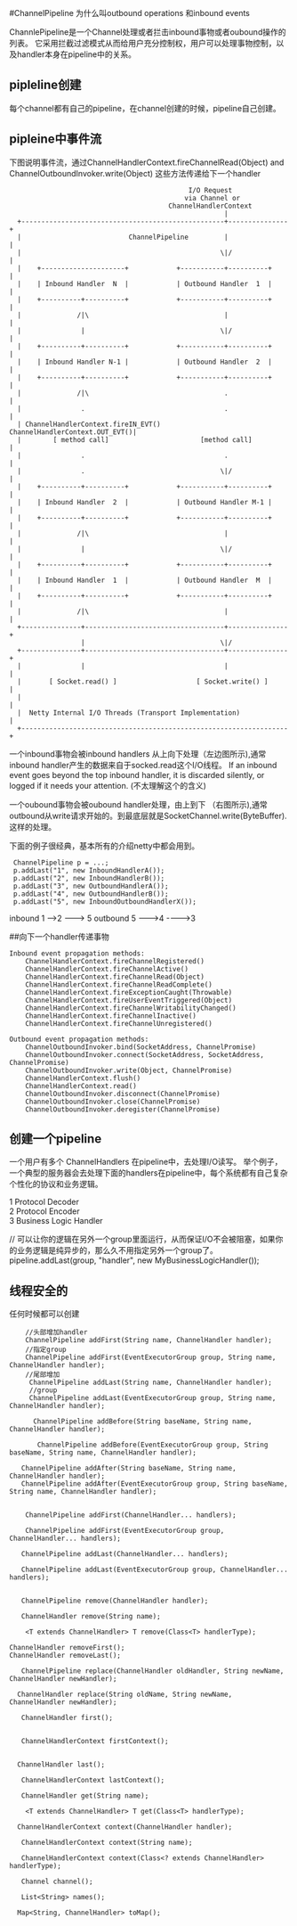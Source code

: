 #ChannelPipeline
为什么叫outbound operations  和inbound events 

ChannlePipeline是一个Channel处理或者拦击inbound事物或者oubound操作的列表。 它采用拦截过滤模式从而给用户充分控制权，用户可以处理事物控制，以及handler本身在pipeline中的关系。

## pipleline创建
每个channel都有自己的pipeline，在channel创建的时候，pipeline自己创建。
## pipleine中事件流
下图说明事件流，通过ChannelHandlerContext.fireChannelRead(Object) and ChannelOutboundInvoker.write(Object) 这些方法传递给下一个handler


```
                                             I/O Request
                                            via Channel or
                                        ChannelHandlerContext
                                                      |
  +---------------------------------------------------+---------------+
  |                           ChannelPipeline         |               |
  |                                                  \|/              |
  |    +---------------------+            +-----------+----------+    |
  |    | Inbound Handler  N  |            | Outbound Handler  1  |    |
  |    +----------+----------+            +-----------+----------+    |
  |              /|\                                  |               |
  |               |                                  \|/              |
  |    +----------+----------+            +-----------+----------+    |
  |    | Inbound Handler N-1 |            | Outbound Handler  2  |    |
  |    +----------+----------+            +-----------+----------+    |
  |              /|\                                  .               |
  |               .                                   .               |
  | ChannelHandlerContext.fireIN_EVT() ChannelHandlerContext.OUT_EVT()|
  |        [ method call]                       [method call]         |
  |               .                                   .               |
  |               .                                  \|/              |
  |    +----------+----------+            +-----------+----------+    |
  |    | Inbound Handler  2  |            | Outbound Handler M-1 |    |
  |    +----------+----------+            +-----------+----------+    |
  |              /|\                                  |               |
  |               |                                  \|/              |
  |    +----------+----------+            +-----------+----------+    |
  |    | Inbound Handler  1  |            | Outbound Handler  M  |    |
  |    +----------+----------+            +-----------+----------+    |
  |              /|\                                  |               |
  +---------------+-----------------------------------+---------------+
                  |                                  \|/
  +---------------+-----------------------------------+---------------+
  |               |                                   |               |
  |       [ Socket.read() ]                    [ Socket.write() ]     |
  |                                                                   |
  |  Netty Internal I/O Threads (Transport Implementation)            |
  +-------------------------------------------------------------------+

```

一个inbound事物会被inbound handlers 从上向下处理（左边图所示),通常inbound handler产生的数据来自于socked.read这个I/O线程。
If an inbound event goes beyond the top inbound handler, it is discarded silently, or logged if it needs your attention. (不太理解这个的含义)



一个oubound事物会被oubound handler处理，由上到下 （右图所示),通常outbound从write请求开始的。到最底层就是SocketChannel.write(ByteBuffer).这样的处理。


下面的例子很经典，基本所有的介绍netty中都会用到。
```
 ChannelPipeline p = ...;
 p.addLast("1", new InboundHandlerA());
 p.addLast("2", new InboundHandlerB());
 p.addLast("3", new OutboundHandlerA());
 p.addLast("4", new OutboundHandlerB());
 p.addLast("5", new InboundOutboundHandlerX());
```

inbound 1  -->2 ---> 5
outbound 5 --->4 ---->3



##向下一个handler传递事物

```
Inbound event propagation methods:
	ChannelHandlerContext.fireChannelRegistered()
	ChannelHandlerContext.fireChannelActive()
	ChannelHandlerContext.fireChannelRead(Object)
	ChannelHandlerContext.fireChannelReadComplete()
	ChannelHandlerContext.fireExceptionCaught(Throwable)
	ChannelHandlerContext.fireUserEventTriggered(Object)
	ChannelHandlerContext.fireChannelWritabilityChanged()
	ChannelHandlerContext.fireChannelInactive()
	ChannelHandlerContext.fireChannelUnregistered()
	
Outbound event propagation methods:
	ChannelOutboundInvoker.bind(SocketAddress, ChannelPromise)
	ChannelOutboundInvoker.connect(SocketAddress, SocketAddress, ChannelPromise)
	ChannelOutboundInvoker.write(Object, ChannelPromise)
	ChannelHandlerContext.flush()
	ChannelHandlerContext.read()
	ChannelOutboundInvoker.disconnect(ChannelPromise)
	ChannelOutboundInvoker.close(ChannelPromise)
	ChannelOutboundInvoker.deregister(ChannelPromise)
```


## 创建一个pipeline

一个用户有多个 ChannelHandlers 在pipeline中，去处理I/O读写。 举个例子，一个典型的服务器会去处理下面的handlers在pipeline中，每个系统都有自己复杂个性化的协议和业务逻辑。

1 Protocol Decoder  
2 Protocol Encoder      
3 Business Logic Handler

// 可以让你的逻辑在另外一个group里面运行，从而保证I/O不会被阻塞，如果你的业务逻辑是纯异步的，那么久不用指定另外一个group了。  
pipeline.addLast(group, "handler", new MyBusinessLogicHandler());


## 线程安全的
 任何时候都可以创建
 
 ``` 
     //头部增加handler
     ChannelPipeline addFirst(String name, ChannelHandler handler);
     //指定group
     ChannelPipeline addFirst(EventExecutorGroup group, String name, ChannelHandler handler);
     //尾部增加
      ChannelPipeline addLast(String name, ChannelHandler handler);
      //group
      ChannelPipeline addLast(EventExecutorGroup group, String name, ChannelHandler handler);
      
       ChannelPipeline addBefore(String baseName, String name, ChannelHandler handler);
       
        ChannelPipeline addBefore(EventExecutorGroup group, String baseName, String name, ChannelHandler handler);
        
    ChannelPipeline addAfter(String baseName, String name, ChannelHandler handler);
    ChannelPipeline addAfter(EventExecutorGroup group, String baseName, String name, ChannelHandler handler);
    
    
     ChannelPipeline addFirst(ChannelHandler... handlers);
     
     ChannelPipeline addFirst(EventExecutorGroup group, ChannelHandler... handlers);
     
    ChannelPipeline addLast(ChannelHandler... handlers);
      
    ChannelPipeline addLast(EventExecutorGroup group, ChannelHandler... handlers);
      
      
    ChannelPipeline remove(ChannelHandler handler);
      
    ChannelHandler remove(String name);
       
     <T extends ChannelHandler> T remove(Class<T> handlerType);
        
 ChannelHandler removeFirst();
 ChannelHandler removeLast();
          
    ChannelPipeline replace(ChannelHandler oldHandler, String newName, ChannelHandler newHandler);
          
   ChannelHandler replace(String oldName, String newName, ChannelHandler newHandler);
            
    ChannelHandler first();
              
              
    ChannelHandlerContext firstContext();
               
               
   ChannelHandler last();
                
    ChannelHandlerContext lastContext();
                
    ChannelHandler get(String name);
                 
     <T extends ChannelHandler> T get(Class<T> handlerType);
                   
   ChannelHandlerContext context(ChannelHandler handler);
                     
    ChannelHandlerContext context(String name);
                     
    ChannelHandlerContext context(Class<? extends ChannelHandler> handlerType);
                     
    Channel channel();

    List<String> names();
      
   Map<String, ChannelHandler> toMap();    

 ```

